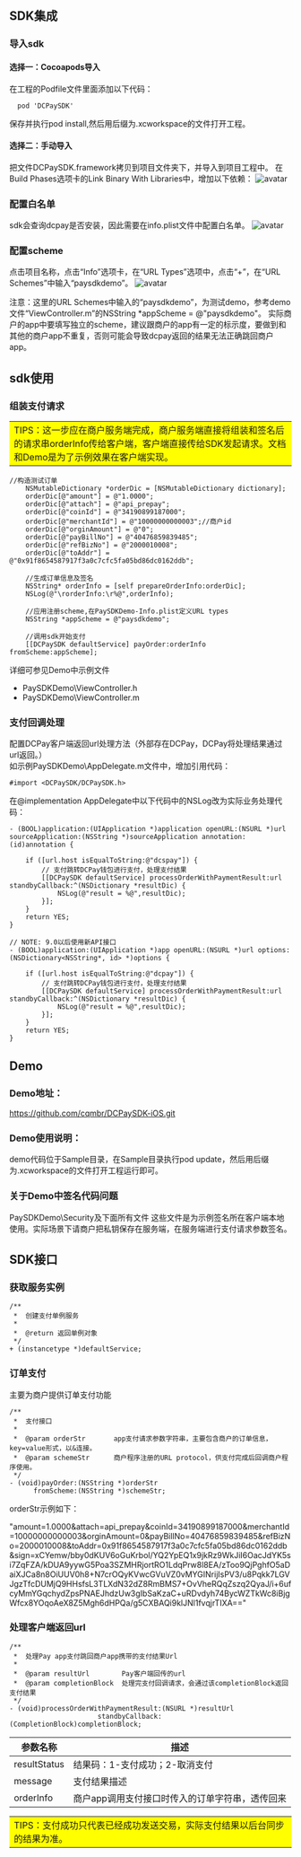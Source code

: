 <!-- /TOC -->
## SDK集成

### 导入sdk

#### 选择一：Cocoapods导入

在工程的Podfile文件里面添加以下代码：
```
  pod 'DCPaySDK'
```
  保存并执行pod install,然后用后缀为.xcworkspace的文件打开工程。

#### 选择二：手动导入

把文件DCPaySDK.framework拷贝到项目文件夹下，并导入到项目工程中。
在Build Phases选项卡的Link Binary With Libraries中，增加以下依赖：
![avatar](https://raw.githubusercontent.com/cqmbr/DCPaySDK-iOS/master/docs/images/link_librarys.png)


### 配置白名单
sdk会查询dcpay是否安装，因此需要在info.plist文件中配置白名单。
![avatar](https://raw.githubusercontent.com/cqmbr/DCPaySDK-iOS/master/docs/images/add_scheme.png)

### 配置scheme
点击项目名称，点击“Info”选项卡，在“URL Types”选项中，点击“+”，在“URL Schemes”中输入“paysdkdemo”。
![avatar](https://raw.githubusercontent.com/cqmbr/DCPaySDK-iOS/master/docs/images/set_scheme.jpg)

注意：这里的URL Schemes中输入的“paysdkdemo”，为测试demo，参考demo文件“ViewController.m”的NSString *appScheme = @"paysdkdemo"。
实际商户的app中要填写独立的scheme，建议跟商户的app有一定的标示度，要做到和其他的商户app不重复，否则可能会导致dcpay返回的结果无法正确跳回商户app。

## sdk使用
### 组装支付请求
<table><tr><td bgcolor=yellow>TIPS：这一步应在商户服务端完成，商户服务端直接将组装和签名后的请求串orderInfo传给客户端，客户端直接传给SDK发起请求。文档和Demo是为了示例效果在客户端实现。</td></tr></table>

```objc
//构造测试订单
    NSMutableDictionary *orderDic = [NSMutableDictionary dictionary];
    orderDic[@"amount"] = @"1.0000";
    orderDic[@"attach"] = @"api_prepay";
    orderDic[@"coinId"] = @"34190899187000";
    orderDic[@"merchantId"] = @"10000000000003";//商户id
    orderDic[@"orginAmount"] = @"0";
    orderDic[@"payBillNo"] = @"40476859839485";
    orderDic[@"refBizNo"] = @"2000010008";
    orderDic[@"toAddr"] = @"0x91f8654587917f3a0c7cfc5fa05bd86dc0162ddb";
    
    //生成订单信息及签名
    NSString* orderInfo = [self prepareOrderInfo:orderDic];
    NSLog(@"\rorderInfo:\r%@",orderInfo);
    
    //应用注册scheme,在PaySDKDemo-Info.plist定义URL types
    NSString *appScheme = @"paysdkdemo";
    
    //调用sdk开始支付
    [[DCPaySDK defaultService] payOrder:orderInfo fromScheme:appScheme];
```

详细可参见Demo中示例文件
- PaySDKDemo\ViewController.h
- PaySDKDemo\ViewController.m

### 支付回调处理
配置DCPay客户端返回url处理方法（外部存在DCPay，DCPay将处理结果通过url返回。）</br> 
如示例PaySDKDemo\AppDelegate.m文件中，增加引用代码：
```objc
#import <DCPaySDK/DCPaySDK.h>
```
在@implementation AppDelegate中以下代码中的NSLog改为实际业务处理代码：
```objc
- (BOOL)application:(UIApplication *)application openURL:(NSURL *)url sourceApplication:(NSString *)sourceApplication annotation:(id)annotation {
    
    if ([url.host isEqualToString:@"dcspay"]) {
        // 支付跳转DCPay钱包进行支付，处理支付结果
        [[DCPaySDK defaultService] processOrderWithPaymentResult:url standbyCallback:^(NSDictionary *resultDic) {
            NSLog(@"result = %@",resultDic);
        }];
    }
    return YES;
}
```
```objc
// NOTE: 9.0以后使用新API接口
- (BOOL)application:(UIApplication *)app openURL:(NSURL *)url options:(NSDictionary<NSString*, id> *)options {
    
    if ([url.host isEqualToString:@"dcpay"]) {
        // 支付跳转DCPay钱包进行支付，处理支付结果
        [[DCPaySDK defaultService] processOrderWithPaymentResult:url standbyCallback:^(NSDictionary *resultDic) {
            NSLog(@"result = %@",resultDic);
        }];
    }
    return YES;
}
```

## Demo
### Demo地址：
https://github.com/cqmbr/DCPaySDK-iOS.git </br>

### Demo使用说明：
demo代码位于Sample目录，在Sample目录执行pod update，然后用后缀为.xcworkspace的文件打开工程运行即可。

### 关于Demo中签名代码问题
PaySDKDemo\Security及下面所有文件
这些文件是为示例签名所在客户端本地使用。实际场景下请商户把私钥保存在服务端，在服务端进行支付请求参数签名。


## SDK接口

### 获取服务实例

```objc
/**
 *  创建支付单例服务
 *
 *  @return 返回单例对象
 */
+ (instancetype *)defaultService;
```

### 订单支付
主要为商户提供订单支付功能
```objc
/**
 *  支付接口
 *
 *  @param orderStr       app支付请求参数字符串，主要包含商户的订单信息，key=value形式，以&连接。
 *  @param schemeStr      商户程序注册的URL protocol，供支付完成后回调商户程序使用。
 */
- (void)payOrder:(NSString *)orderStr
      fromScheme:(NSString *)schemeStr;
```


orderStr示例如下：

"amount=1.0000&attach=api_prepay&coinId=34190899187000&merchantId=10000000000003&orginAmount=0&payBillNo=40476859839485&refBizNo=2000010008&toAddr=0x91f8654587917f3a0c7cfc5fa05bd86dc0162ddb&sign=xCYemw/bby0dKUV6oGuKrbol/YQ2YpEQ1x9jkRz9WkJiI6OacJdYK5si7ZqFZA/kDUA9yywG5Poa3SZMHRjortRO1LdqPrw8l8EA/zToo9QjPghfO5aDaiXJCa8n8OiUUV0h8+N7crOQyKVwcGVuVZ0vMYGINrijIsPV3/u8Pqkk7LGVJgzTfcDUMjQ9HHsfsL3TLXdN32dZ8RmBMS7+OvVheRQqZszq2QyaJ/i+6ufcyMmYGqchydZpsPNAEJhdzUw3gIbSaKzaC+uRDvdyh74BycWZTkWc8iBjgWfcx8YOqoAeX8Z5Mgh6dHPQa/g5CXBAQi9klJNl1fvqjrTIXA=="

### 处理客户端返回url
```objc
/**
 *  处理Pay app支付跳回商户app携带的支付结果Url
 *
 *  @param resultUrl        Pay客户端回传的url
 *  @param completionBlock  处理完支付回调请求，会通过该completionBlock返回支付结果
 */
- (void)processOrderWithPaymentResult:(NSURL *)resultUrl
                      standbyCallback:(CompletionBlock)completionBlock;
```

参数名称                      |描述               
-----------------------------|----------------------------------
resultStatus                 |  结果码：1-支付成功；2-取消支付                 
message                      |  支付结果描述               
orderInfo                    |  商户app调用支付接口时传入的订单字符串，透传回来  

<table><tr><td bgcolor=yellow>TIPS：支付成功只代表已经成功发送交易，实际支付结果以后台同步的结果为准。</td></tr></table>
